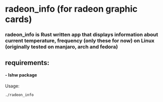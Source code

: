 # radeon_info (for radeon graphic cards)

### radeon_info is Rust written app that displays information about current temperature, frequency (only these for now) on Linux (originally tested on manjaro, arch and fedora) 

## requirements: 
####      - lshw package

Usage:
```
./radeon_info
```
